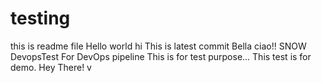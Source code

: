 # testing
this is readme file
Hello world
hi
This is latest commit
Bella ciao!!
SNOW DevopsTest
For DevOps pipeline
This is for test purpose...
This test is for demo.
Hey There! v

